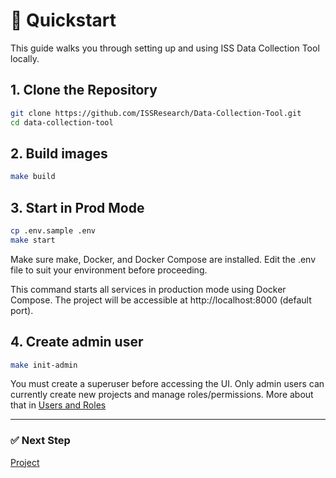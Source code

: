 # 🚀 Quickstart

This guide walks you through setting up and using ISS Data Collection Tool locally.

## 1. Clone the Repository

```bash
git clone https://github.com/ISSResearch/Data-Collection-Tool.git
cd data-collection-tool
```

## 2. Build images

```bash
make build
```

## 3. Start in Prod Mode

```bash
cp .env.sample .env
make start
```

Make sure make, Docker, and Docker Compose are installed.
Edit the .env file to suit your environment before proceeding.

This command starts all services in production mode using Docker Compose.
The project will be accessible at http://localhost:8000 (default port).

## 4. Create admin user
```bash
make init-admin
```

You must create a superuser before accessing the UI.
Only admin users can currently create new projects and manage roles/permissions.
More about that in [Users and Roles](/docs/users.md)

---

### ✅ Next Step
[Project](/docs/projects.md)
